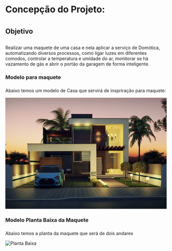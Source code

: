 # Concepção do Projeto: <h1>
  
## Objetivo <h2>
  Realizar uma maquete de uma casa e nela aplicar a serviço de Domótica, automatizando diversos processos, como ligar luzes em diferentes comodos, controlar a temperatura e umidade do ar, monitorar se há vazamento de gás e abrir o portão da garagem de forma inteligente.

### Modelo para maquete <h3>
  Abaixo temos um modelo de Casa que servirá de inspriração para maquete:
  
![Modelo Casa](https://github.com/ElisaAnes/Projeto-Domotica/blob/main/Plantas-de-Casas-de-Dois-Andares%20(1).jpg)
  <br />
  
### Modelo Planta Baixa da Maquete <h3>
  Abaixo temos a planta da maquete que será de dois andares
  
![Planta Baixa](https://www.google.com/url?sa=i&url=http%3A%2F%2Fwww.decoracaoeprojetos.com.br%2Fplantas-de-casas-com-medidas-gratis%2F&psig=AOvVaw1fLqVzQ7RxNc7mSSO8AFP_&ust=1636406003307000&source=images&cd=vfe&ved=0CAsQjRxqGAoTCLilw8aVh_QCFQAAAAAdAAAAABDuAQ
)
